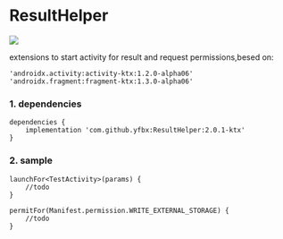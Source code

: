 # ResultHelper
[![](https://img.shields.io/badge/release-2.0.1-ktx-blue.svg)](https://github.com/yfbx-repo/ResultHelper/releases)   

extensions to start activity for result and request permissions,besed on:
```
'androidx.activity:activity-ktx:1.2.0-alpha06'
'androidx.fragment:fragment-ktx:1.3.0-alpha06'
```

### 1. dependencies

```
dependencies {
    implementation 'com.github.yfbx:ResultHelper:2.0.1-ktx'
}
```    

### 2. sample

```
launchFor<TestActivity>(params) {
    //todo
}

permitFor(Manifest.permission.WRITE_EXTERNAL_STORAGE) {
    //todo
}
```
